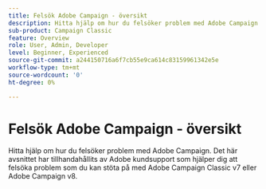 ```yaml
---
title: Felsök Adobe Campaign - översikt
description: Hitta hjälp om hur du felsöker problem med Adobe Campaign.
sub-product: Campaign Classic
feature: Overview
role: User, Admin, Developer
level: Beginner, Experienced
source-git-commit: a244150716a6f7cb55e9ca614c83159961342e5e
workflow-type: tm+mt
source-wordcount: '0'
ht-degree: 0%

---
```



# Felsök Adobe Campaign - översikt

Hitta hjälp om hur du felsöker problem med Adobe Campaign. Det här avsnittet har tillhandahållits av Adobe kundsupport som hjälper dig att felsöka problem som du kan stöta på med Adobe Campaign Classic v7 eller Adobe Campaign v8.
